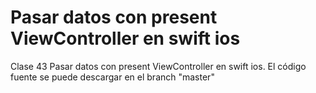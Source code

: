 # Pasar datos con present ViewController en swift ios
Clase 43 Pasar datos con present ViewController en swift ios. El código fuente se puede descargar en el branch "master"
